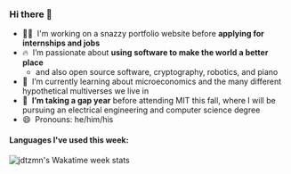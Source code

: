 ### Hi there 👋

- 👨‍💻&nbsp; I'm working on a snazzy portfolio website before **applying for internships and jobs**
- 🔥&nbsp; I’m passionate about **using software to make the world a better place**
  - and also open source software, cryptography, robotics, and piano
- 🌱&nbsp; I’m currently learning about microeconomics and the many different hypothetical multiverses we live in
- 🔭&nbsp; **I’m taking a gap year** before attending MIT this fall, where I will be pursuing an electrical engineering and computer science degree
- 😄&nbsp; Pronouns: he/him/his

#### Languages I've used this week:

![jdtzmn's Wakatime week stats](https://github-readme-stats.vercel.app/api/wakatime?username=jdtzmn&hide_title=true&hide_border=true)
